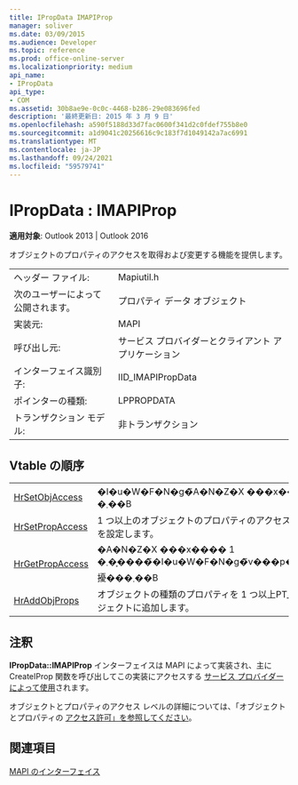 ```yaml
---
title: IPropData IMAPIProp
manager: soliver
ms.date: 03/09/2015
ms.audience: Developer
ms.topic: reference
ms.prod: office-online-server
ms.localizationpriority: medium
api_name:
- IPropData
api_type:
- COM
ms.assetid: 30b8ae9e-0c0c-4468-b286-29e083696fed
description: '最終更新日: 2015 年 3 月 9 日'
ms.openlocfilehash: a590f5188d33d7fac0600f341d2c0fdef755b8e0
ms.sourcegitcommit: a1d9041c20256616c9c183f7d1049142a7ac6991
ms.translationtype: MT
ms.contentlocale: ja-JP
ms.lasthandoff: 09/24/2021
ms.locfileid: "59579741"
---
```

# <a name="ipropdata--imapiprop"></a>IPropData : IMAPIProp

  
  
**適用対象**: Outlook 2013 | Outlook 2016 
  
オブジェクトのプロパティのアクセスを取得および変更する機能を提供します。 
  
|||
|:-----|:-----|
|ヘッダー ファイル:  <br/> |Mapiutil.h  <br/> |
|次のユーザーによって公開されます。  <br/> |プロパティ データ オブジェクト  <br/> |
|実装元:  <br/> |MAPI  <br/> |
|呼び出し元:  <br/> |サービス プロバイダーとクライアント アプリケーション  <br/> |
|インターフェイス識別子:  <br/> |IID_IMAPIPropData  <br/> |
|ポインターの種類:  <br/> |LPPROPDATA  <br/> |
|トランザクション モデル:  <br/> |非トランザクション  <br/> |
   
## <a name="vtable-order"></a>Vtable の順序

|||
|:-----|:-----|
|[HrSetObjAccess](ipropdata-hrsetobjaccess.md) <br/> |�I�u�W�F�N�g�̃A�N�Z�X ���x����ݒ肵�܂��B  <br/> |
|[HrSetPropAccess](ipropdata-hrsetpropaccess.md) <br/> |1 つ以上のオブジェクトのプロパティのアクセス レベルと状態を設定します。  <br/> |
|[HrGetPropAccess](ipropdata-hrgetpropaccess.md) <br/> |�A�N�Z�X ���x���� 1 �܂��͕����̃I�u�W�F�N�g�̃v���p�e�B�̏�Ԃ�擾���܂��B  <br/> |
|[HrAddObjProps](ipropdata-hraddobjprops.md) <br/> |オブジェクトの種類のプロパティを 1 つ以上PT_OBJECTオブジェクトに追加します。  <br/> |
   
## <a name="remarks"></a>注釈

**IPropData::IMAPIProp** インターフェイスは MAPI によって実装され、主に CreateIProp 関数を呼び出してこの実装にアクセスする [サービス プロバイダーによって使用](createiprop.md)されます。 
  
オブジェクトとプロパティのアクセス レベルの詳細については、「オブジェクトとプロパティの [アクセス許可」を参照してください](permissions-for-mapi-objects-and-properties.md)。
  
## <a name="see-also"></a>関連項目



[MAPI のインターフェイス](mapi-interfaces.md)

